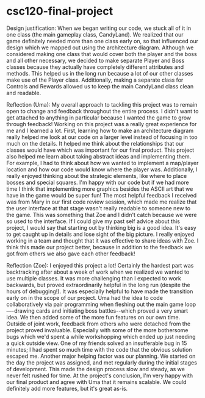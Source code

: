 # csc120-final-project

Design justification:
When we began writing our code, we stuck all of it in one class (the main gameplay class, CandyLand). We realized that our game definitely needed more than one class early on, so that influenced our design which we mapped out using the architecture diagram. Although we considered making one class that would cover both the player and the boss and all other necessary, we decided to make separate Player and Boss classes because they actually have completely different attributes and methods. This helped us in the long run because a lot of our other classes make use of the Player class. Additionally, making a separate class for Controls and Rewards allowed us to keep the main CandyLand class clean and readable. 

Reflection (Uma):
My overall approach to tackling this project was to remain open to change and feedback throughout the entire process. I didn't want to get attached to anything in particular because I wanted the game to grow through feedback! Working on this project was a really great experience for me and I learned a lot. First, learning how to make an architecture diagram really helped me look at our code on a larger level instead of focusing in too much on the details. It helped me think about the relationships that our classes would have which was important for our final product. This project also helped me learn about taking abstract ideas and implementing them. For example, I had to think about how we wanted to implement a map/player location and how our code would know where the player was. Additionally, I really enjoyed thinking about the strategic elements, like where to place bosses and special squares. I'm happy with our code but if we had more time I think that implementing more graphics besides the ASCII art that we have in the game would be super fun! The most helpful feedback I received was from Mary in our first code review session, which made me realize that the user interface at that stage wasn't really readable to someone new to the game. This was something that Zoe and I didn't catch because we were so used to the interface. If I could give my past self advice about this project, I would say that starting out by thinking big is a good idea. It's easy to get caught up in details and lose sight of the big picture. I really enjoyed working in a team and thought that it was effective to share ideas with Zoe. I think this made our project better, because in addition to the feedback we got from others we also gave each other feedback!

Reflection (Zoe):
I enjoyed this project a lot! Certainly the hardest part was backtracking after about a week of work when we realized we wanted to use multiple classes. It was more challenging than I expected to work backwards, but proved extraordinarily helpful in the long run (despite the hours of debugging!). It was especially helpful to have made the transition early on in the scope of our project. Uma had the idea to code collaboratively via pair programming when fleshing out the main game loop—-drawing cards and initiating boss battles--which proved a very smart idea. We then added some of the more fun features on our own time. Outside of joint work, feedback from others who were detached from the project proved invaluable. Especially with some of the more bothersome bugs which we'd spent a while workshopping which ended up just needing a quick outside view. One of my friends solved an insufferable bug in 15 minutes; I had spent so much time with the code that the obvious solution escaped me. Another major helping factor was our planning. We started on the day the project was assigned, and met regularly during the initial stages of development. This made the design process slow and steady, as we never felt rushed for time. At the project's conclusion, I'm very happy with our final product and agree with Uma that it remains scalable. We could definitely add more features, but it's great as-is.
